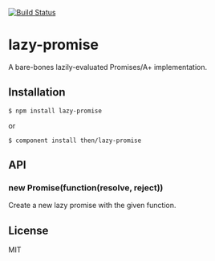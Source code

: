 [![Build Status](https://travis-ci.org/then/lazy-promise.png?branch=master)](https://travis-ci.org/then/lazy-promise)

# lazy-promise

  A bare-bones lazily-evaluated Promises/A+ implementation.

## Installation

    $ npm install lazy-promise

  or

    $ component install then/lazy-promise

## API

### new Promise(function(resolve, reject))

  Create a new lazy promise with the given function.

## License

  MIT

